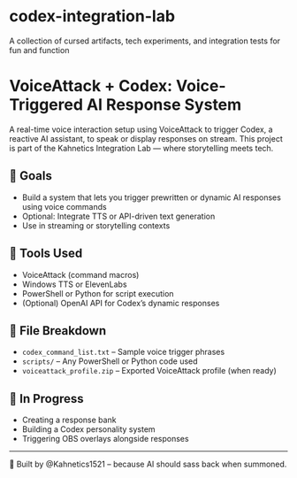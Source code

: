 # codex-integration-lab
A collection of cursed artifacts, tech experiments, and integration tests for fun and function

# VoiceAttack + Codex: Voice-Triggered AI Response System

A real-time voice interaction setup using VoiceAttack to trigger Codex, a reactive AI assistant, to speak or display responses on stream. This project is part of the Kahnetics Integration Lab — where storytelling meets tech.

## 🎯 Goals
- Build a system that lets you trigger prewritten or dynamic AI responses using voice commands
- Optional: Integrate TTS or API-driven text generation
- Use in streaming or storytelling contexts

## 🔧 Tools Used
- VoiceAttack (command macros)
- Windows TTS or ElevenLabs
- PowerShell or Python for script execution
- (Optional) OpenAI API for Codex’s dynamic responses

## 📁 File Breakdown
- `codex_command_list.txt` – Sample voice trigger phrases
- `scripts/` – Any PowerShell or Python code used
- `voiceattack_profile.zip` – Exported VoiceAttack profile (when ready)

## 🧪 In Progress
- Creating a response bank
- Building a Codex personality system
- Triggering OBS overlays alongside responses

---

🧃 Built by @Kahnetics1521 – because AI should sass back when summoned.

